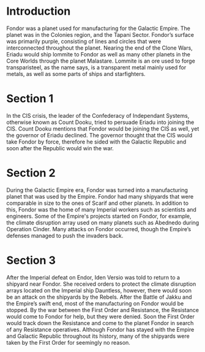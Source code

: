 # Introduction

Fondor was a planet used for manufacturing for the Galactic Empire.
The planet was in the Colonies region, and the Tapani Sector.
Fondor’s surface was primarily purple, consisting of lines and circles that were interconnected throughout the planet.
Nearing the end of the Clone Wars, Eriadu would ship lommite to Fondor as well as many other planets in the Core Worlds through the planet Malastare.
Lommite is an ore used to forge transparisteel, as the name says, is a transparent metal mainly used for metals, as well as some parts of ships and starfighters.

# Section 1

In the CIS crisis, the leader of the Confederacy of Independant Systems, otherwise known as Count Dooku, tried to persuade Eriadu into joining the CIS.
Count Dooku mentions that Fondor would be joining the CIS as well, yet the governor of Eriadu declined.
The governor thought that the CIS would take Fondor by force, therefore he sided with the Galactic Republic and soon after the Republic would win the war.

# Section 2

During the Galactic Empire era, Fondor was turned into a manufacturing planet that was used by the Empire.
Fondor had many shipyards that were comparable in size to the ones of Scarif and other planets.
In addition to this, Fondor was the home of many Imperial workers such as scientists and engineers.
Some of the Empire's projects started on Fondor, for example, the climate disruption array used on many planets such as Abednedo during Operation Cinder.
Many attacks on Fondor occurred, though the Empire’s defenses managed to push the invaders back.

# Section 3

After the Imperial defeat on Endor, Iden Versio was told to return to a shipyard near Fondor.
She received orders to protect the climate disruption arrays located on the Imperial ship Dauntless, however, there would soon be an attack on the shipyards by the Rebels.
After the Battle of Jakku and the Empire’s swift end, most of the manufacturing on Fondor would be stopped.
By the war between the First Order and Resistance, the Resistance would come to Fondor for help, but they were denied.
Soon the First Order would track down the Resistance and come to the planet Fondor in search of any Resistance operatives.
Although Fondor has stayed with the Empire and Galactic Republic throughout its history, many of the shipyards were taken by the First Order for seemingly no reason.
